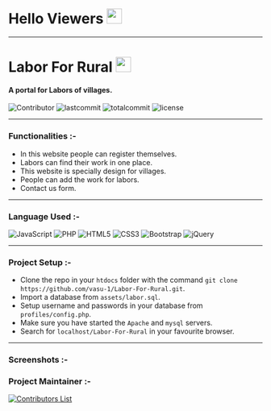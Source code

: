# Hello Viewers <img src="https://raw.githubusercontent.com/MartinHeinz/MartinHeinz/master/wave.gif" width="30px">

---

# Labor For Rural <img src="https://user-images.githubusercontent.com/76911582/139538885-bbd17dc5-aa78-4499-bc3c-28d7a52b7770.png"  width="30px">
#### A portal for Labors of villages.

![Contributor](https://img.shields.io/github/contributors/vasu-1/Labor-For-Rural)
![lastcommit](https://img.shields.io/github/last-commit/vasu-1/Labor-For-Rural)
![totalcommit](https://img.shields.io/github/commit-activity/w/vasu-1/Labor-For-Rural)
![license](https://img.shields.io/badge/license-Apache2.0-blue)

---

### Functionalities :- 

- In this website people can register themselves.
- Labors can find their work in one place.
- This website is specially design for villages.
- People can add the work for labors.
- Contact us form.

--- 

### Language Used :-

![JavaScript](https://img.shields.io/badge/javascript-%23323330.svg?style=for-the-badge&logo=javascript&logoColor=%23F7DF1E)
![PHP](https://img.shields.io/badge/php-%23777BB4.svg?style=for-the-badge&logo=php&logoColor=white)
![HTML5](https://img.shields.io/badge/html5-%23E34F26.svg?style=for-the-badge&logo=html5&logoColor=white)
![CSS3](https://img.shields.io/badge/css3-%231572B6.svg?style=for-the-badge&logo=css3&logoColor=white)
![Bootstrap](https://img.shields.io/badge/bootstrap-%23563D7C.svg?style=for-the-badge&logo=bootstrap&logoColor=white)
![jQuery](https://img.shields.io/badge/jquery-%230769AD.svg?style=for-the-badge&logo=jquery&logoColor=white)

---

### Project Setup :-

- Clone the repo in your `htdocs` folder with the command `git clone https://github.com/vasu-1/Labor-For-Rural.git`.
- Import a database from `assets/labor.sql`.
- Setup username and passwords in your database from `profiles/config.php`.
- Make sure you have started the `Apache` and `mysql` servers.
- Search for `localhost/Labor-For-Rural` in your favourite browser.

---

### Screenshots :-



### Project Maintainer :-

[![Contributors List](https://contrib.rocks/image?repo=vasu-1/Labor-For-Rural)](https://github.com/vasu-1/Labor-For-Rural/graphs/contributors)
